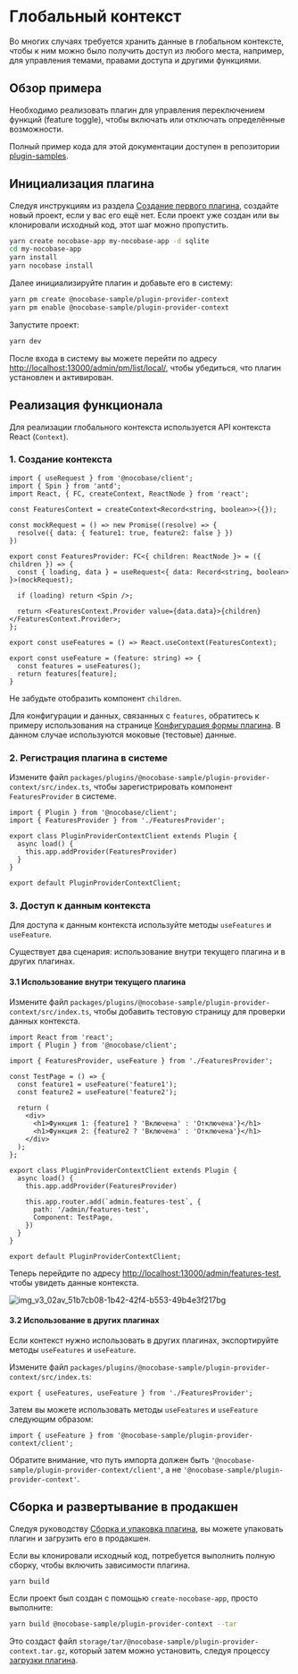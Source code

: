 # Глобальный контекст

Во многих случаях требуется хранить данные в глобальном контексте, чтобы к ним можно было получить доступ из любого места, например, для управления темами, правами доступа и другими функциями.

## Обзор примера

Необходимо реализовать плагин для управления переключением функций (feature toggle), чтобы включать или отключать определённые возможности.

Полный пример кода для этой документации доступен в репозитории [plugin-samples](https://github.com/nocobase/plugin-samples/tree/main/packages/plugins/%40nocobase-sample/plugin-provider-context).

## Инициализация плагина

Следуя инструкциям из раздела [Создание первого плагина](/development/your-first-plugin), создайте новый проект, если у вас его ещё нет. Если проект уже создан или вы клонировали исходный код, этот шаг можно пропустить.

```bash
yarn create nocobase-app my-nocobase-app -d sqlite
cd my-nocobase-app
yarn install
yarn nocobase install
```

Далее инициализируйте плагин и добавьте его в систему:

```bash
yarn pm create @nocobase-sample/plugin-provider-context
yarn pm enable @nocobase-sample/plugin-provider-context
```

Запустите проект:

```bash
yarn dev
```

После входа в систему вы можете перейти по адресу [http://localhost:13000/admin/pm/list/local/](http://localhost:13000/admin/pm/list/local/), чтобы убедиться, что плагин установлен и активирован.

## Реализация функционала

Для реализации глобального контекста используется API контекста React (`Context`).

### 1. Создание контекста

```tsx | pure
import { useRequest } from '@nocobase/client';
import { Spin } from 'antd';
import React, { FC, createContext, ReactNode } from 'react';

const FeaturesContext = createContext<Record<string, boolean>>({});

const mockRequest = () => new Promise((resolve) => {
  resolve({ data: { feature1: true, feature2: false } })
})

export const FeaturesProvider: FC<{ children: ReactNode }> = ({ children }) => {
  const { loading, data } = useRequest<{ data: Record<string, boolean> }>(mockRequest);

  if (loading) return <Spin />;

  return <FeaturesContext.Provider value={data.data}>{children}</FeaturesContext.Provider>;
};

export const useFeatures = () => React.useContext(FeaturesContext);

export const useFeature = (feature: string) => {
  const features = useFeatures();
  return features[feature];
}
```

Не забудьте отобразить компонент `children`.

Для конфигурации и данных, связанных с `features`, обратитесь к примеру использования на странице [Конфигурация формы плагина](/plugin-samples/plugin-settings/form). В данном случае используются моковые (тестовые) данные.

### 2. Регистрация плагина в системе

Измените файл `packages/plugins/@nocobase-sample/plugin-provider-context/src/index.ts`, чтобы зарегистрировать компонент `FeaturesProvider` в системе.

```tsx | pure
import { Plugin } from '@nocobase/client';
import { FeaturesProvider } from './FeaturesProvider';

export class PluginProviderContextClient extends Plugin {
  async load() {
    this.app.addProvider(FeaturesProvider)
  }
}

export default PluginProviderContextClient;
```

### 3. Доступ к данным контекста

Для доступа к данным контекста используйте методы `useFeatures` и `useFeature`.

Существует два сценария: использование внутри текущего плагина и в других плагинах.

#### 3.1 Использование внутри текущего плагина

Измените файл `packages/plugins/@nocobase-sample/plugin-provider-context/src/index.ts`, чтобы добавить тестовую страницу для проверки данных контекста.

```tsx | pure
import React from 'react';
import { Plugin } from '@nocobase/client';

import { FeaturesProvider, useFeature } from './FeaturesProvider';

const TestPage = () => {
  const feature1 = useFeature('feature1');
  const feature2 = useFeature('feature2');

  return (
    <div>
      <h1>Функция 1: {feature1 ? 'Включена' : 'Отключена'}</h1>
      <h1>Функция 2: {feature2 ? 'Включена' : 'Отключена'}</h1>
    </div>
  );
};

export class PluginProviderContextClient extends Plugin {
  async load() {
    this.app.addProvider(FeaturesProvider)

    this.app.router.add(`admin.features-test`, {
      path: '/admin/features-test',
      Component: TestPage,
    })
  }
}

export default PluginProviderContextClient;
```

Теперь перейдите по адресу [http://localhost:13000/admin/features-test](http://localhost:13000/admin/features-test), чтобы увидеть данные контекста.

![img_v3_02av_51b7cb08-1b42-42f4-b553-49b4e3f217bg](https://static-docs.nocobase.com/img_v3_02av_51b7cb08-1b42-42f4-b553-49b4e3f217bg.jpg)

#### 3.2 Использование в других плагинах

Если контекст нужно использовать в других плагинах, экспортируйте методы `useFeatures` и `useFeature`.

Измените файл `packages/plugins/@nocobase-sample/plugin-provider-context/src/index.ts`:

```tsx | pure
export { useFeatures, useFeature } from './FeaturesProvider';
```

Затем вы можете использовать методы `useFeatures` и `useFeature` следующим образом:

```tsx | pure
import { useFeature } from '@nocobase-sample/plugin-provider-context/client';
```

Обратите внимание, что путь импорта должен быть `'@nocobase-sample/plugin-provider-context/client'`, а не `'@nocobase-sample/plugin-provider-context'`.

## Сборка и развертывание в продакшен

Следуя руководству [Сборка и упаковка плагина](/development/your-first-plugin#build-and-package-plugin), вы можете упаковать плагин и загрузить его в продакшен.

Если вы клонировали исходный код, потребуется выполнить полную сборку, чтобы включить зависимости плагина.

```bash
yarn build
```

Если проект был создан с помощью `create-nocobase-app`, просто выполните:

```bash
yarn build @nocobase-sample/plugin-provider-context --tar
```

Это создаст файл `storage/tar/@nocobase-sample/plugin-provider-context.tar.gz`, который затем можно установить, следуя процессу [загрузки плагина](/welcome/getting-started/plugin).
